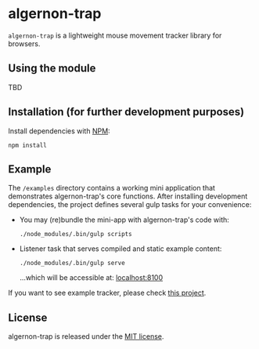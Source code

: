 # algernon-trap

`algernon-trap` is a lightweight mouse movement tracker library for browsers.

## Using the module

TBD

## Installation (for further development purposes)

Install dependencies with [NPM](https://www.npmjs.org):

```
npm install
```

## Example 

The `/examples` directory contains a working mini application that demonstrates
algernon-trap's core functions.  After installing development dependencies, the
project defines several gulp tasks for your convenience:

- You may (re)bundle the mini-app with algernon-trap's code with:

  ```
  ./node_modules/.bin/gulp scripts
  ```

- Listener task that serves compiled and static example content:

  ```
  ./node_modules/.bin/gulp serve
  ```

  ...which will be accessible at: [localhost:8100](http://localhost:8100/)

If you want to see example tracker, please check [this project](https://github.com/cursorinsight/ci-tracker).

## License

algernon-trap is released under the [MIT license](https://github.com/cursorinsight/algernon-trap/blob/master/LICENSE.md).

<!---
[![Build Status](https://secure.travis-ci.org/user/algernon-trap.png?branch=master)](http://travis-ci.org/user/algernon-trap)


## Installation

Install with [Bower](http://bower.io):

```
bower install -/-save algernon-trap
```

The component can be used as a Common JS module, an AMD module, or a global.


## API

### algernon-trap()


## Testing

Install [Node](http://nodejs.org) (comes with npm) and Bower.

From the repo root, install the project's development dependencies:

```
npm install
bower install
```

Testing relies on the Karma test-runner. If you'd like to use Karma to
automatically watch and re-run the test file during development, it's easiest
to globally install Karma and run it from the CLI.

```
npm install -g karma
karma start
```

To run the tests in Firefox, just once, as CI would:

```
npm test
```


## Browser support

* Google Chrome (latest)
* Opera (latest)
* Firefox 4+
* Safari 5+
* Internet Explorer 8+

-->
